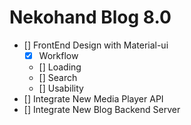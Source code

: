# Nekohand Blog 8.0

- [] FrontEnd Design with Material-ui
    - [x] Workflow
    - [] Loading
    - [] Search
    - [] Usability
- [] Integrate New Media Player API
- [] Integrate New Blog Backend Server
